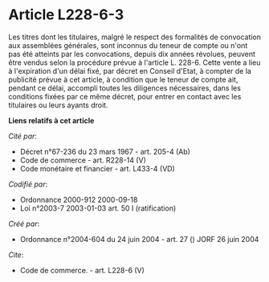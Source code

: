 # Article L228-6-3

Les titres dont les titulaires, malgré le respect des formalités de convocation aux assemblées générales, sont inconnus du
teneur de compte ou n'ont pas été atteints par les convocations, depuis dix années révolues, peuvent être vendus selon la
procédure prévue à l'article L. 228-6. Cette vente a lieu à l'expiration d'un délai fixé, par décret en Conseil d'Etat, à
compter de la publicité prévue à cet article, à condition que le teneur de compte ait, pendant ce délai, accompli toutes les
diligences nécessaires, dans les conditions fixées par ce même décret, pour entrer en contact avec les titulaires ou leurs
ayants droit.

**Liens relatifs à cet article**

_Cité par_:

  - Décret n°67-236 du 23 mars 1967 - art. 205-4 (Ab)
  - Code de commerce - art. R228-14 (V)
  - Code monétaire et financier - art. L433-4 (VD)

_Codifié par_:

  - Ordonnance 2000-912 2000-09-18
  - Loi n°2003-7 2003-01-03 art. 50 I (ratification)

_Créé par_:

  - Ordonnance n°2004-604 du 24 juin 2004 - art. 27 () JORF 26 juin 2004

_Cite_:

  - Code de commerce. - art. L228-6 (V)
